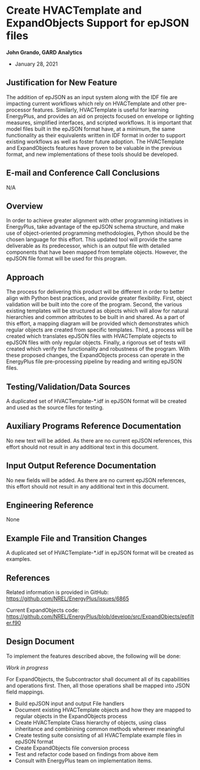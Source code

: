 Create HVACTemplate and ExpandObjects Support for epJSON files
================

**John Grando, GARD Analytics**

 - January 28, 2021

## Justification for New Feature ##

The addition of epJSON as an input system along with the IDF file are impacting current workflows which rely on HVACTemplate and other pre-processor features. Similarly, HVACTemplate is useful for learning EnergyPlus, and provides an aid on projects focused on envelope or lighting measures, simplified interfaces, and scripted workflows.  It is important that model files built in the epJSON format have, at a minimum, the same functionality as their equivalents written in IDF format in order to support existing workflows as well as foster future adoption.  The HVACTemplate and ExpandObjects features have proven to be valuable in the previous format, and new implementations of these tools should be developed.  

## E-mail and  Conference Call Conclusions ##

N/A

## Overview ##

In order to achieve greater alignment with other programming initiatives in EnergyPlus, take advantage of the epJSON schema structure, and make use of object-oriented programming methodologies, Python should be the chosen language for this effort.  This updated tool will provide the same deliverable as its predecessor, which is an output file with detailed components that have been mapped from template objects.  However, the epJSON file format will be used for this program.   

## Approach ##

The process for delivering this product will be different in order to better align with Python best practices, and provide greater flexibility.  First, object validation will be built into the core of the program.  Second, the various existing templates will be structured as objects which will allow for natural hierarchies and common attributes to be built in and shared.  As a part of this effort, a mapping diagram will be provided which demonstrates which regular objects are created from specific templates.  Third, a process will be created which translates epJSON files with HVACTemplate objects to epJSON files with only regular objects.  Finally, a rigorous set of tests will created which verify the functionality and robustness of the program.  With these proposed changes, the ExpandObjects process can operate in the EnergyPlus file pre-processing pipeline by reading and writing epJSON files.

## Testing/Validation/Data Sources ##

A duplicated set of HVACTemplate-*.idf in epJSON format will be created and used as the source files for testing.

## Auxiliary Programs Reference Documentation ##

No new text will be added.  As there are no current epJSON references, this effort should not result in any additional text in this document.

## Input Output Reference Documentation ##

No new fields will be added.  As there are no current epJSON references, this effort should not result in any additional text in this document.

## Engineering Reference ##

None

## Example File and Transition Changes ##

A duplicated set of HVACTemplate-*.idf in epJSON format will be created as examples.

## References ##

Related information is provided in GitHub:  https://github.com/NREL/EnergyPlus/issues/6865

Current ExpandObjects code: https://github.com/NREL/EnergyPlus/blob/develop/src/ExpandObjects/epfilter.f90

## Design Document ##

To implement the features described above, the following will be done:

*Work in progress*

For ExpandObjects, the Subcontractor shall document all of its capabilities and operations first. Then, all those operations shall be mapped into JSON field mappings.

- Build epJSON input and output File handlers
- Document existing HVACTemplate objects and how they are mapped to regular objects in the ExpandObjects process
- Create HVACTemplate Class hierarchy of objects, using class inheritance and combinining common methods wherever meaningful
- Create testing suite consisting of all HVACTemplate example files in epJSON format
- Create ExpandObjects file conversion process
- Test and refactor code based on findings from above item
- Consult with EnergyPlus team on implementation items.
